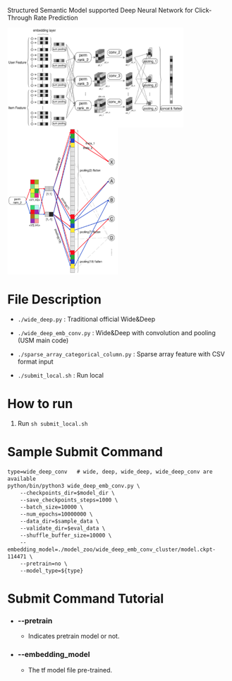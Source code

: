 Structured Semantic Model supported Deep Neural Network for Click-Through Rate Prediction

<img src="images/usm.png" width = "400" height = "226" div align=center />
<img src="images/basis_scale.png" width = "250" height = "333" div align=center />

# File Description

* ```./wide_deep.py``` : Traditional official Wide\&Deep 

* ```./wide_deep_emb_conv.py``` : Wide\&Deep with convolution and pooling (USM main code)

* ```./sparse_array_categorical_column.py``` : Sparse array feature with CSV format input

* ```./submit_local.sh``` : Run local

# How to run
1. Run ```sh submit_local.sh```

# Sample Submit Command

```
type=wide_deep_conv   # wide, deep, wide_deep, wide_deep_conv are available
python/bin/python3 wide_deep_emb_conv.py \
    --checkpoints_dir=$model_dir \
    --save_checkpoints_steps=1000 \
    --batch_size=10000 \
    --num_epochs=10000000 \
    --data_dir=$sample_data \
    --validate_dir=$eval_data \
    --shuffle_buffer_size=10000 \
    --embedding_model=./model_zoo/wide_deep_emb_conv_cluster/model.ckpt-114471 \
    --pretrain=no \
    --model_type=${type}
```

# Submit Command Tutorial

* ### --pretrain

    * Indicates pretrain model or not.

* ### --embedding_model

    * The tf model file pre-trained. 
    
